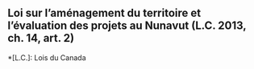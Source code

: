 ## Loi sur l’aménagement du territoire et l’évaluation des projets au Nunavut (L.C. 2013, ch. 14, art. 2)
  *[L.C.]: Lois du Canada
